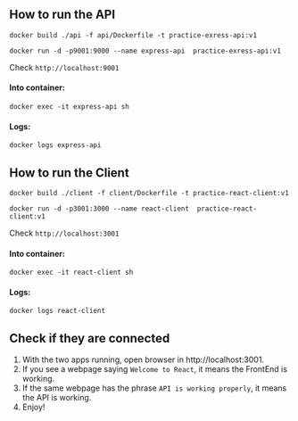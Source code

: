 
## How to run the API
`docker build ./api -f api/Dockerfile -t practice-exress-api:v1`

`docker run -d -p9001:9000 --name express-api  practice-exress-api:v1`

Check `http://localhost:9001`

#### Into container:
`docker exec -it express-api sh`

#### Logs:
`docker logs express-api`

## How to run the Client
`docker build ./client -f client/Dockerfile -t practice-react-client:v1`

`docker run -d -p3001:3000 --name react-client  practice-react-client:v1`

Check `http://localhost:3001`

#### Into container:
`docker exec -it react-client sh`

#### Logs:
`docker logs react-client`

## Check if they are connected
1. With the two apps running, open browser in http://localhost:3001.
2. If you see a webpage saying `Welcome to React`, it means the FrontEnd is working.
3. If the same webpage has the phrase `API is working properly`, it means the API is working.
4. Enjoy!
